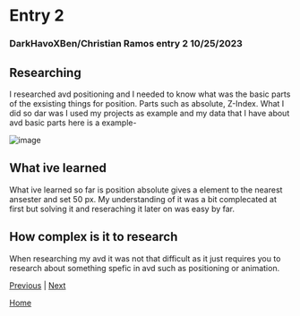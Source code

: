 # Entry 2
### DarkHavoXBen/Christian Ramos entry 2 10/25/2023

## Researching
I researched avd positioning and I needed to know what was the basic parts of the exsisting things for position. Parts such as absolute, Z-Index. What I did so dar was I used my projects as example and my data that I have about avd basic parts here is a example-

![image](https://github.com/chrisr3403/sep10-freedom-project/assets/135894959/0b585fcb-1938-4268-9543-cc6faad20d77)

## What ive learned
What ive learned so far is position absolute gives a element to the nearest ansester and set 50 px.
My understanding of it was a bit complecated at first but solving it and reseraching it later on was easy by far.

## How complex is it to research
When researching my avd it was not that difficult as it just requires you to research about something spefic in avd such as positioning or animation.



[Previous](entry01.md) | [Next](entry03.md)

[Home](../README.md)
